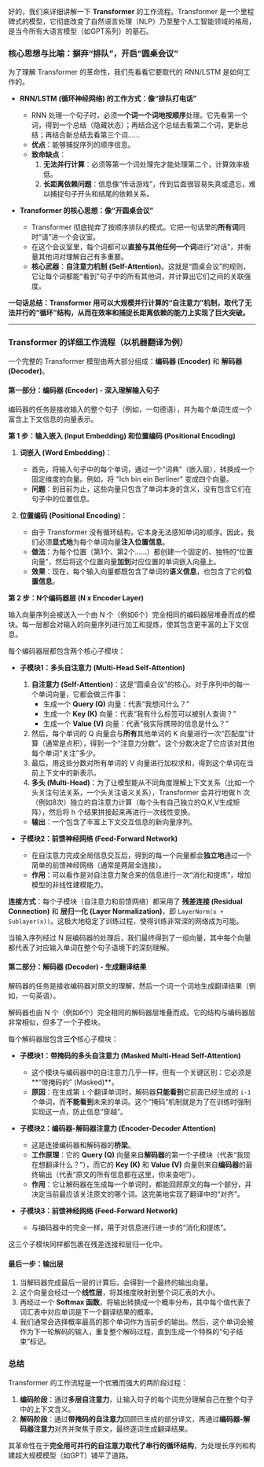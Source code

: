 好的，我们来详细讲解一下 **Transformer** 的工作流程。Transformer 是一个里程碑式的模型，它彻底改变了自然语言处理（NLP）乃至整个人工智能领域的格局，是当今所有大语言模型（如GPT系列）的基石。

### 核心思想与比喻：摒弃“排队”，开启“圆桌会议”

为了理解 Transformer 的革命性，我们先看看它要取代的 RNN/LSTM 是如何工作的。

*   **RNN/LSTM (循环神经网络) 的工作方式：像“排队打电话”**
    *   RNN 处理一个句子时，必须**一个词一个词地按顺序**处理。它先看第一个词，得到一个总结（隐藏状态）；再结合这个总结去看第二个词，更新总结；再结合新总结去看第三个词……
    *   **优点**：能够捕捉序列的顺序信息。
    *   **致命缺点**：
        1.  **无法并行计算**：必须等第一个词处理完才能处理第二个，计算效率极低。
        2.  **长距离依赖问题**：信息像“传话游戏”，传到后面很容易失真或遗忘，难以捕捉句子开头和结尾的依赖关系。

*   **Transformer 的核心思想：像“开圆桌会议”**
    *   Transformer 彻底抛弃了按顺序排队的模式。它把一句话里的**所有词**同时“请”进一个会议室。
    *   在这个会议室里，每个词都可以**直接与其他任何一个词**进行“对话”，并衡量其他词对理解自己有多重要。
    *   **核心武器**：**自注意力机制 (Self-Attention)**。这就是“圆桌会议”的规则，它让每个词都能“看到”句子中的所有其他词，并计算出它们之间的关联强度。

**一句话总结：Transformer 用可以大规模并行计算的“自注意力”机制，取代了无法并行的“循环”结构，从而在效率和捕捉长距离依赖的能力上实现了巨大突破。**

---

### Transformer 的详细工作流程（以机器翻译为例）

一个完整的 Transformer 模型由两大部分组成：**编码器 (Encoder)** 和 **解码器 (Decoder)**。

#### **第一部分：编码器 (Encoder) - 深入理解输入句子**

编码器的任务是接收输入的整个句子（例如，一句德语），并为每个单词生成一个富含上下文信息的向量表示。

**第 1 步：输入嵌入 (Input Embedding) 和位置编码 (Positional Encoding)**

1.  **词嵌入 (Word Embedding)**：
    *   首先，将输入句子中的每个单词，通过一个“词典”（嵌入层），转换成一个固定维度的向量。例如，将 "Ich bin ein Berliner" 变成四个向量。
    *   **问题**：到目前为止，这些向量只包含了单词本身的含义，没有包含它们在句子中的位置信息。

2.  **位置编码 (Positional Encoding)**：
    *   由于 Transformer 没有循环结构，它本身无法感知单词的顺序。因此，我们必须**显式地**为每个单词向量**注入位置信息**。
    *   **做法**：为每个位置（第1个、第2个……）都创建一个固定的、独特的“位置向量”，然后将这个位置向量**加到**对应位置的单词嵌入向量上。
    *   **效果**：现在，每个输入向量都既包含了单词的**语义信息**，也包含了它的**位置信息**。

**第 2 步：N个编码器层 (N x Encoder Layer)**

输入向量序列会被送入一个由 N 个（例如6个）完全相同的编码器层堆叠而成的模块。每一层都会对输入的向量序列进行加工和提炼，使其包含更丰富的上下文信息。

每个编码器层都包含两个核心子模块：

*   **子模块1：多头自注意力 (Multi-Head Self-Attention)**
    1.  **自注意力 (Self-Attention)**：这是“圆桌会议”的核心。对于序列中的每一个单词向量，它都会做三件事：
        *   生成一个 **Query (Q)** 向量：代表“我想问什么？”
        *   生成一个 **Key (K)** 向量：代表“我有什么标签可以被别人查询？”
        *   生成一个 **Value (V)** 向量：代表“我实际携带的信息是什么？”
    2.  然后，每个单词的 Q 向量会与**所有**其他单词的 K 向量进行一次“匹配度”计算（通常是点积），得到一个“注意力分数”。这个分数决定了它应该对其他每个单词“关注”多少。
    3.  最后，用这些分数对所有单词的 V 向量进行加权求和，得到这个单词在当前上下文中的新表示。
    4.  **多头 (Multi-Head)**：为了让模型能从不同角度理解上下文关系（比如一个头关注句法关系，一个头关注语义关系），Transformer 会并行地做 h 次（例如8次）独立的自注意力计算（每个头有自己独立的Q,K,V生成矩阵），然后将 h 个结果拼接起来再进行一次线性变换。
    *   **输出**：一个包含了丰富上下文交互信息的新向量序列。

*   **子模块2：前馈神经网络 (Feed-Forward Network)**
    *   在自注意力完成全局信息交互后，得到的每一个向量都会**独立地**通过一个简单的前馈神经网络（通常是两层全连接）。
    *   **作用**：可以看作是对自注意力聚合来的信息进行一次“消化和提炼”，增加模型的非线性建模能力。

**连接方式**：每个子模块（自注意力和前馈网络）都采用了 **残差连接 (Residual Connection)** 和 **层归一化 (Layer Normalization)**，即 `LayerNorm(x + Sublayer(x))`。这极大地稳定了训练过程，使得训练非常深的网络成为可能。

当输入序列经过 N 层编码器的处理后，我们最终得到了一组向量，其中每个向量都代表了对应输入单词在整个句子语境下的深刻理解。

#### **第二部分：解码器 (Decoder) - 生成翻译结果**

解码器的任务是接收编码器对原文的理解，然后一个词一个词地生成翻译结果（例如，一句英语）。

解码器也由 N 个（例如6个）完全相同的解码器层堆叠而成。它的结构与编码器层非常相似，但多了一个子模块。

每个解码器层包含**三个**核心子模块：

*   **子模块1：带掩码的多头自注意力 (Masked Multi-Head Self-Attention)**
    *   这个模块与编码器中的自注意力几乎一样，但有一个关键区别：它必须是**“带掩码的” (Masked)**。
    *   **原因**：在生成第 `i` 个翻译单词时，解码器**只能看到**它前面已经生成的 `i-1` 个单词，而**不能看到**未来的单词。这个“掩码”机制就是为了在训练时强制实现这一点，防止信息“穿越”。

*   **子模块2：编码器-解码器注意力 (Encoder-Decoder Attention)**
    *   这是连接编码器和解码器的**桥梁**。
    *   **工作原理**：它的 **Query (Q)** 向量来自**解码器**的第一个子模块（代表“我现在想翻译什么？”），而它的 **Key (K)** 和 **Value (V)** 向量则来自**编码器**的最终输出（代表“原文的所有信息都在这里，你来查吧”）。
    *   **作用**：它让解码器在生成每一个单词时，都能回顾原文的每一个部分，并决定当前最应该关注原文的哪个词。这完美地实现了翻译中的“对齐”。

*   **子模块3：前馈神经网络 (Feed-Forward Network)**
    *   与编码器中的完全一样，用于对信息进行进一步的“消化和提炼”。

这三个子模块同样都包裹在残差连接和层归一化中。

#### **最后一步：输出层**

1.  当解码器完成最后一层的计算后，会得到一个最终的输出向量。
2.  这个向量会经过一个**线性层**，将其维度映射到整个词汇表的大小。
3.  再经过一个 **Softmax 函数**，将输出转换成一个概率分布，其中每个值代表了词汇表中对应单词是下一个翻译结果的概率。
4.  我们通常会选择概率最高的那个单词作为当前步的输出。然后，这个单词会被作为下一轮解码的输入，重复整个解码过程，直到生成一个特殊的“句子结束”标记。

### 总结

Transformer 的工作流程是一个优雅而强大的两阶段过程：

1.  **编码阶段**：通过**多层自注意力**，让输入句子的每个词充分理解自己在整个句子中的上下文含义。
2.  **解码阶段**：通过**带掩码的自注意力**回顾已生成的部分译文，再通过**编码器-解码器注意力**对齐并聚焦于原文，最终逐词生成翻译结果。

其革命性在于**完全用可并行的自注意力取代了串行的循环结构**，为处理长序列和构建超大规模模型（如GPT）铺平了道路。
